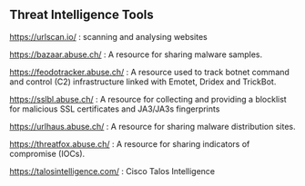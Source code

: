 



## Threat Intelligence Tools

https://urlscan.io/ : scanning and analysing websites

https://bazaar.abuse.ch/ :  A resource for sharing malware samples.

https://feodotracker.abuse.ch/ : A resource used to track botnet command and control (C2) infrastructure linked with Emotet, Dridex and TrickBot.

 https://sslbl.abuse.ch/ : A resource for collecting and providing a blocklist for malicious SSL certificates and JA3/JA3s fingerprints

https://urlhaus.abuse.ch/ : A resource for sharing malware distribution sites.

https://threatfox.abuse.ch/ : A resource for sharing indicators of compromise (IOCs).

https://talosintelligence.com/ : Cisco Talos Intelligence
